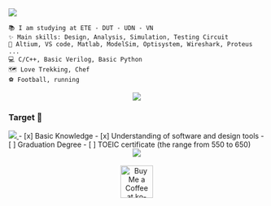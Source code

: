 
<img src="https://readme-typing-svg.herokuapp.com/?font=Righteous&size=35&center=true&vCenter=true&width=1000&height=70&duration=3000&lines=Hi+There!+👋;+I'm+Ba+Thanh;Hardware+Engineering;" />
</h2>

```
📚 I am studying at ETE - DUT - UDN - VN
✨ Main skills: Design, Analysis, Simulation, Testing Circuit
🔧 Altium, VS code, Matlab, ModelSim, Optisystem, Wireshark, Proteus ...
💻 C/C++, Basic Verilog, Basic Python
🗺 Love Trekking, Chef
️⚽ Football, running
```
 <div align="center">
  <a href="https://drive.google.com/file/d/1WJ4st-vZM3GRmnWzykhN8GsKSrJ1ThMf/view?usp=drive_link" target="_blank">
     <img src="https://img.shields.io/badge/CV Nguyen Ba Thanh-808080?style=for-the-badge&logoColor=white" target="_blank" />
  </a>
</div>

### Target 📌
<a href="https://beacons.ai/bathanh0309" target="_blank">
     <img src="https://img.shields.io/badge/NuaJob-808080?style=for-the-badge&logoColor=white" target="_blank" />
 </a>
- [x] Basic Knowledge
- [x] Understanding of software and design tools
- [ ] Graduation Degree
- [ ] TOEIC certificate (the range from 550 to 650)

 <div align="center">
  <a href="https://drive.google.com/drive/folders/16SKT1RGw4aA7DBIhNqv73GJ5IANRuQse?usp=drive_link" target="_blank">
     <img src="https://img.shields.io/badge/Research with me-808080?style=for-the-badge&logoColor=white" target="_blank" />
  </a>
</div>

<br>

<div align="center">
<a href='https://drive.google.com/file/d/1vr_itUlary8sRufgbF8mKlrpiMlAw9ge/view?usp=drive_link' target='_blank'><img height='64' style='border:0px;height:64px;' src='https://storage.ko-fi.com/cdn/kofi1.png?v=3' border='0' alt='Buy Me a Coffee at ko-fi.com' /></a>
</div>
